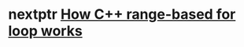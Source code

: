 # nextptr [How C++ range-based for loop works](https://www.nextptr.com/tutorial/ta1208652092/how-cplusplus-rangebased-for-loop-works)